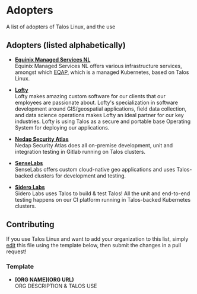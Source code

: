 # Adopters

A list of adopters of Talos Linux, and the use

## Adopters (listed alphabetically)

  
* **[Equinix Managed Services NL](https://www.equinix.nl/services/managed-services/netherlands)**  
  Equinix Managed Services NL offers various infrastructure services, amongst which [EQAP](https://www.equinix.nl/services/managed-services/netherlands/application-platform), which is a managed Kubernetes, based on Talos Linux.
  
* **[Lofty](https://hirelofty.com)**  
  Lofty makes amazing custom software for our clients that our employees are passionate about. Lofty's specialization in software development around GIS/geospatial applications, field data collection, and data science operations makes Lofty an ideal partner for our key industries. Lofty is using Talos as a secure and portable base Operating System for deploying our applications.

* **[Nedap Security Atlas](https://nedapsecurityatlas.com)**  
  Nedap Security Atlas does all on-premise development, unit and integration testing in Gitlab running on Talos clusters.

* **[SenseLabs](https://senselabs.de)**  
  SenseLabs offers custom cloud-native geo applications and uses Talos-backed clusters for development and testing.
  
* **[Sidero Labs](https://www.siderolabs.com)**  
  Sidero Labs uses Talos to build & test Talos! All the unit and end-to-end testing happens on our CI platform running in Talos-backed Kubernetes clusters.

## Contributing

If you use Talos Linux and want to add your organization to this list, simply [edit](https://github.com/siderolabs/talos/edit/master/ADOPTERS.md) this file using the template below, then submit the changes in a pull request!

### Template

* **[ORG NAME](ORG URL)**  
  ORG DESCRIPTION & TALOS USE
